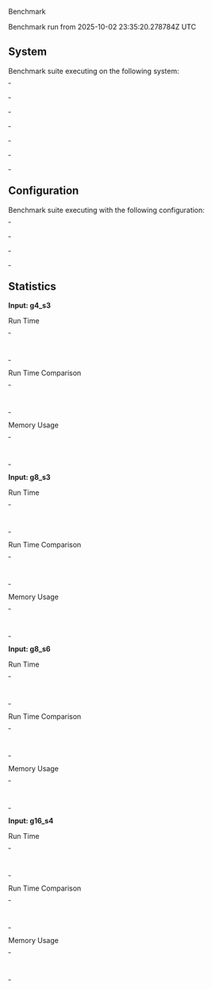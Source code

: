 Benchmark

Benchmark run from 2025-10-02 23:35:20.278784Z UTC

## System

Benchmark suite executing on the following system:

<table style="width: 1%">
  <tr>
    <th style="width: 1%; white-space: nowrap">Operating System</th>
    <td>Linux</td>
  </tr><tr>
    <th style="white-space: nowrap">CPU Information</th>
    <td style="white-space: nowrap">Unrecognized processor</td>
  </tr><tr>
    <th style="white-space: nowrap">Number of Available Cores</th>
    <td style="white-space: nowrap">6</td>
  </tr><tr>
    <th style="white-space: nowrap">Available Memory</th>
    <td style="white-space: nowrap">7.19 GB</td>
  </tr><tr>
    <th style="white-space: nowrap">Elixir Version</th>
    <td style="white-space: nowrap">1.18.4</td>
  </tr><tr>
    <th style="white-space: nowrap">Erlang Version</th>
    <td style="white-space: nowrap">28.0.2</td>
  </tr>
</table>

## Configuration

Benchmark suite executing with the following configuration:

<table style="width: 1%">
  <tr>
    <th style="width: 1%">:time</th>
    <td style="white-space: nowrap">2 s</td>
  </tr><tr>
    <th>:parallel</th>
    <td style="white-space: nowrap">1</td>
  </tr><tr>
    <th>:warmup</th>
    <td style="white-space: nowrap">2 s</td>
  </tr>
</table>

## Statistics



__Input: g4_s3__

Run Time

<table style="width: 1%">
  <tr>
    <th>Name</th>
    <th style="text-align: right">IPS</th>
    <th style="text-align: right">Average</th>
    <th style="text-align: right">Devitation</th>
    <th style="text-align: right">Median</th>
    <th style="text-align: right">99th&nbsp;%</th>
  </tr>

  <tr>
    <td style="white-space: nowrap">LIFG.Stage1.run</td>
    <td style="white-space: nowrap; text-align: right">194.65 K</td>
    <td style="white-space: nowrap; text-align: right">5.14 &micro;s</td>
    <td style="white-space: nowrap; text-align: right">&plusmn;343.91%</td>
    <td style="white-space: nowrap; text-align: right">4.90 &micro;s</td>
    <td style="white-space: nowrap; text-align: right">8.75 &micro;s</td>
  </tr>

</table>


Run Time Comparison

<table style="width: 1%">
  <tr>
    <th>Name</th>
    <th style="text-align: right">IPS</th>
    <th style="text-align: right">Slower</th>
  <tr>
    <td style="white-space: nowrap">LIFG.Stage1.run</td>
    <td style="white-space: nowrap;text-align: right">194.65 K</td>
    <td>&nbsp;</td>
  </tr>

</table>



Memory Usage

<table style="width: 1%">
  <tr>
    <th>Name</th>
    <th style="text-align: right">Average</th>
    <th style="text-align: right">Factor</th>
  </tr>
  <tr>
    <td style="white-space: nowrap">LIFG.Stage1.run</td>
    <td style="white-space: nowrap">4.41 KB</td>
    <td>&nbsp;</td>
  </tr>
</table>



__Input: g8_s3__

Run Time

<table style="width: 1%">
  <tr>
    <th>Name</th>
    <th style="text-align: right">IPS</th>
    <th style="text-align: right">Average</th>
    <th style="text-align: right">Devitation</th>
    <th style="text-align: right">Median</th>
    <th style="text-align: right">99th&nbsp;%</th>
  </tr>

  <tr>
    <td style="white-space: nowrap">LIFG.Stage1.run</td>
    <td style="white-space: nowrap; text-align: right">98.12 K</td>
    <td style="white-space: nowrap; text-align: right">10.19 &micro;s</td>
    <td style="white-space: nowrap; text-align: right">&plusmn;160.02%</td>
    <td style="white-space: nowrap; text-align: right">9.63 &micro;s</td>
    <td style="white-space: nowrap; text-align: right">18.11 &micro;s</td>
  </tr>

</table>


Run Time Comparison

<table style="width: 1%">
  <tr>
    <th>Name</th>
    <th style="text-align: right">IPS</th>
    <th style="text-align: right">Slower</th>
  <tr>
    <td style="white-space: nowrap">LIFG.Stage1.run</td>
    <td style="white-space: nowrap;text-align: right">98.12 K</td>
    <td>&nbsp;</td>
  </tr>

</table>



Memory Usage

<table style="width: 1%">
  <tr>
    <th>Name</th>
    <th style="text-align: right">Average</th>
    <th style="text-align: right">Factor</th>
  </tr>
  <tr>
    <td style="white-space: nowrap">LIFG.Stage1.run</td>
    <td style="white-space: nowrap">8.51 KB</td>
    <td>&nbsp;</td>
  </tr>
</table>



__Input: g8_s6__

Run Time

<table style="width: 1%">
  <tr>
    <th>Name</th>
    <th style="text-align: right">IPS</th>
    <th style="text-align: right">Average</th>
    <th style="text-align: right">Devitation</th>
    <th style="text-align: right">Median</th>
    <th style="text-align: right">99th&nbsp;%</th>
  </tr>

  <tr>
    <td style="white-space: nowrap">LIFG.Stage1.run</td>
    <td style="white-space: nowrap; text-align: right">58.18 K</td>
    <td style="white-space: nowrap; text-align: right">17.19 &micro;s</td>
    <td style="white-space: nowrap; text-align: right">&plusmn;74.86%</td>
    <td style="white-space: nowrap; text-align: right">16.09 &micro;s</td>
    <td style="white-space: nowrap; text-align: right">32.34 &micro;s</td>
  </tr>

</table>


Run Time Comparison

<table style="width: 1%">
  <tr>
    <th>Name</th>
    <th style="text-align: right">IPS</th>
    <th style="text-align: right">Slower</th>
  <tr>
    <td style="white-space: nowrap">LIFG.Stage1.run</td>
    <td style="white-space: nowrap;text-align: right">58.18 K</td>
    <td>&nbsp;</td>
  </tr>

</table>



Memory Usage

<table style="width: 1%">
  <tr>
    <th>Name</th>
    <th style="text-align: right">Average</th>
    <th style="text-align: right">Factor</th>
  </tr>
  <tr>
    <td style="white-space: nowrap">LIFG.Stage1.run</td>
    <td style="white-space: nowrap">15.29 KB</td>
    <td>&nbsp;</td>
  </tr>
</table>



__Input: g16_s4__

Run Time

<table style="width: 1%">
  <tr>
    <th>Name</th>
    <th style="text-align: right">IPS</th>
    <th style="text-align: right">Average</th>
    <th style="text-align: right">Devitation</th>
    <th style="text-align: right">Median</th>
    <th style="text-align: right">99th&nbsp;%</th>
  </tr>

  <tr>
    <td style="white-space: nowrap">LIFG.Stage1.run</td>
    <td style="white-space: nowrap; text-align: right">40.19 K</td>
    <td style="white-space: nowrap; text-align: right">24.88 &micro;s</td>
    <td style="white-space: nowrap; text-align: right">&plusmn;53.54%</td>
    <td style="white-space: nowrap; text-align: right">23.86 &micro;s</td>
    <td style="white-space: nowrap; text-align: right">32.97 &micro;s</td>
  </tr>

</table>


Run Time Comparison

<table style="width: 1%">
  <tr>
    <th>Name</th>
    <th style="text-align: right">IPS</th>
    <th style="text-align: right">Slower</th>
  <tr>
    <td style="white-space: nowrap">LIFG.Stage1.run</td>
    <td style="white-space: nowrap;text-align: right">40.19 K</td>
    <td>&nbsp;</td>
  </tr>

</table>



Memory Usage

<table style="width: 1%">
  <tr>
    <th>Name</th>
    <th style="text-align: right">Average</th>
    <th style="text-align: right">Factor</th>
  </tr>
  <tr>
    <td style="white-space: nowrap">LIFG.Stage1.run</td>
    <td style="white-space: nowrap">22.01 KB</td>
    <td>&nbsp;</td>
  </tr>
</table>